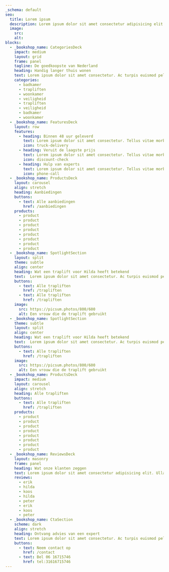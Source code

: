 ```yaml
---
_schema: default
seo:
  title: Lorem ipsum
  description: Lorem ipsum dolor sit amet consectetur adipisicing elit. Quisquam, quos.
  image:
    src:
    alt:
blocks:
  - _bookshop_name: CategoriesDeck
    impact: medium
    layout: grid
    frame: panel
    tagline: De goedkoopste van Nederland
    heading: Handig langer thuis wonen
    text: Lorem ipsum dolor sit amet consectetur. Ac turpis euismod pellentesque tempor sed augue. Nam tellus id.
    categories:
      - badkamer
      - trapliften
      - woonkamer
      - veiligheid
      - trapliften
      - veiligheid
      - badkamer
      - woonkamer
  - _bookshop_name: FeaturesDeck
    layout: row
    features:
      - heading: Binnen 48 uur geleverd
        text: Lorem ipsum dolor sit amet consectetur. Tellus vitae morbi purus amet morbi porta dolor ut. Leo nulla mi.
        icon: truck-delivery
      - heading: Veruit de laagste prijs
        text: Lorem ipsum dolor sit amet consectetur. Tellus vitae morbi purus amet morbi porta dolor ut. Leo nulla mi.
        icon: discount-check
      - heading: Hulp van experts
        text: Lorem ipsum dolor sit amet consectetur. Tellus vitae morbi purus amet morbi porta dolor ut. Leo nulla mi.
        icon: phone-call
  - _bookshop_name: ProductsDeck
    layout: carousel
    align: stretch
    heading: Aanbiedingen
    buttons:
      - text: Alle aanbiedingen
        href: /aanbiedingen
    products:
      - product
      - product
      - product
      - product
      - product
      - product
      - product
      - product
  - _bookshop_name: SpotlightSection
    layout: split
    theme: subtle
    align: center
    heading: Wat een traplift voor Hilda heeft betekend
    text:  Lorem ipsum dolor sit amet consectetur. Ac turpis euismod pellentesque tempor sed augue. Nam tellus id diam suspendisse vulputate. Lorem ipsum dolor sit amet consectetur. Ac turpis euismod pellentesque tempor sed augue. Nam tellus id diam suspendisse vulputate.
    buttons:
      - text: Alle trapliften
        href: /trapliften
      - text: Alle trapliften
        href: /trapliften
    image:
      src: https://picsum.photos/800/600
      alt: Een vrouw die de traplift gebruikt
  - _bookshop_name: SpotlightSection
    theme: subtle
    layout: split
    align: center
    heading: Wat een traplift voor Hilda heeft betekend
    text:  Lorem ipsum dolor sit amet consectetur. Ac turpis euismod pellentesque tempor sed augue. Nam tellus id diam suspendisse vulputate. Lorem ipsum dolor sit amet consectetur. Ac turpis euismod pellentesque tempor sed augue. Nam tellus id diam suspendisse vulputate.
    buttons:
      - text: Alle trapliften
        href: /trapliften
    image:
      src: https://picsum.photos/800/600
      alt: Een vrouw die de traplift gebruikt
  - _bookshop_name: ProductsDeck
    impact: medium
    layout: carousel
    align: stretch
    heading: Alle trapliften
    buttons:
      - text: Alle trapliften
        href: /trapliften 
    products:
      - product
      - product
      - product
      - product
      - product
      - product
      - product
      - product
  - _bookshop_name: ReviewsDeck
    layout: masonry
    frame: panel
    heading: Wat onze klanten zeggen
    text: Lorem ipsum dolor sit amet consectetur adipisicing elit. Ullam sequi recusandae quos perferendis enim fugiat nulla eos vero laboriosam iusto!
    reviews:
      - erik
      - hilda
      - koos
      - hilda
      - peter
      - erik
      - koos
      - peter
  - _bookshop_name: CtaSection
    scheme: dark
    align: stretch
    heading: Ontvang advies van een expert
    text: Lorem ipsum dolor sit amet consectetur. Ac turpis euismod pellentesque tempor sed augue. Nam tellus id diam suspendisse vulputate.
    buttons:
      - text: Neem contact op
        href: /contact
      - text: Bel 06 16715746
        href: tel:31616715746
---
```

